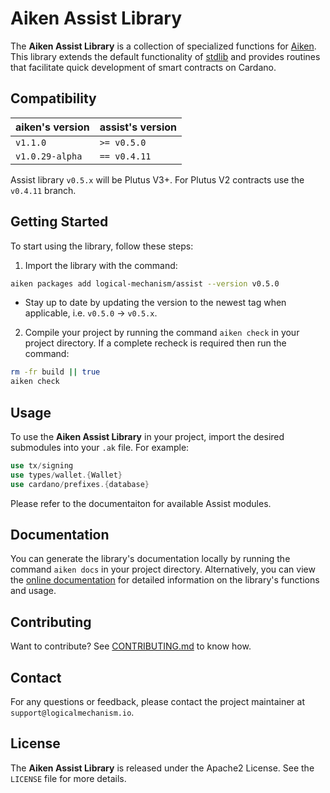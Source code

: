 # Aiken Assist Library

The **Aiken Assist Library** is a collection of specialized functions for [Aiken](https://github.com/aiken-lang/aiken). This library extends the default functionality of [stdlib](https://github.com/aiken-lang/stdlib) and provides routines that facilitate quick development of smart contracts on Cardano.

## Compatibility

aiken's version | assist's version
---             | ---
`v1.1.0`        | `>= v0.5.0`
`v1.0.29-alpha` | `== v0.4.11`

Assist library `v0.5.x` will be Plutus V3+. For Plutus V2 contracts use the `v0.4.11` branch.

## Getting Started

To start using the library, follow these steps:

1. Import the library with the command:

```bash
aiken packages add logical-mechanism/assist --version v0.5.0
```

- Stay up to date by updating the version to the newest tag when applicable, i.e. `v0.5.0` -> `v0.5.x`.

2. Compile your project by running the command `aiken check` in your project directory. If a complete recheck is required then run the command:

```bash
rm -fr build || true
aiken check
```

## Usage

To use the **Aiken Assist Library** in your project, import the desired submodules into your `.ak` file. For example:

```rust
use tx/signing
use types/wallet.{Wallet}
use cardano/prefixes.{database}
```

Please refer to the documentaiton for available Assist modules.

## Documentation

You can generate the library's documentation locally by running the command `aiken docs` in your project directory. Alternatively, you can view the [online documentation](https://www.logicalmechanism.io/docs/index.html) for detailed information on the library's functions and usage.

## Contributing

Want to contribute? See [CONTRIBUTING.md](./CONTRIBUTING.md) to know how.

## Contact

For any questions or feedback, please contact the project maintainer at `support@logicalmechanism.io`.

## License

The **Aiken Assist Library** is released under the Apache2 License. See the `LICENSE` file for more details.